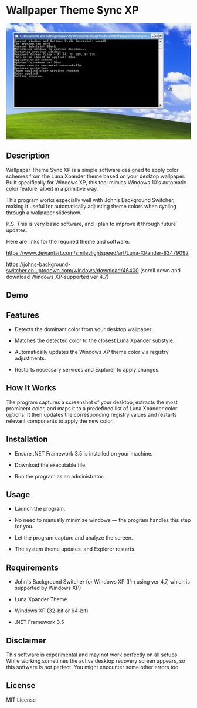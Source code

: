 # Wallpaper Theme Sync XP

![Preview Image](preview%20image.bmp)

## Description

Wallpaper Theme Sync XP is a simple software designed to apply color schemes from the Luna Xpander theme based on your desktop wallpaper. Built specifically for Windows XP, this tool mimics Windows 10's automatic color feature, albeit in a primitive way.

This program works especially well with John’s Background Switcher, making it useful for automatically adjusting theme colors when cycling through a wallpaper slideshow.

P.S. This is very basic software, and I plan to improve it through future updates.

Here are links for the required theme and software:

https://www.deviantart.com/smileylightspeed/art/Luna-XPander-83479092

https://johns-background-switcher.en.uptodown.com/windows/download/46400 (scroll down and download Windows XP-supported ver 4.7)

## Demo

## Features

- Detects the dominant color from your desktop wallpaper.

- Matches the detected color to the closest Luna Xpander substyle.

- Automatically updates the Windows XP theme color via registry adjustments.

- Restarts necessary services and Explorer to apply changes.

## How It Works

The program captures a screenshot of your desktop, extracts the most prominent color, and maps it to a predefined list of Luna Xpander color options. It then updates the corresponding registry values and restarts relevant components to apply the new color.

## Installation

- Ensure .NET Framework 3.5 is installed on your machine.

- Download the executable file.

- Run the program as an administrator.

## Usage

- Launch the program.

- No need to manually minimize windows — the program handles this step for you.

- Let the program capture and analyze the screen.

- The system theme updates, and Explorer restarts.

## Requirements

- John's Background Switcher for Windows XP (I’m using ver 4.7, which is supported by Windows XP)

- Luna Xpander Theme

- Windows XP (32-bit or 64-bit)

- .NET Framework 3.5

## Disclaimer

This software is experimental and may not work perfectly on all setups. While working sometimes the active desktop recovery screen appears, so this software is not perfect. You might encounter some other errors too

## License

MIT License

